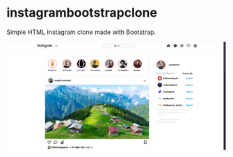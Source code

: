 # instagrambootstrapclone
Simple HTML Instagram clone made with Bootstrap.

![Image](img/baslikfoto.png)
